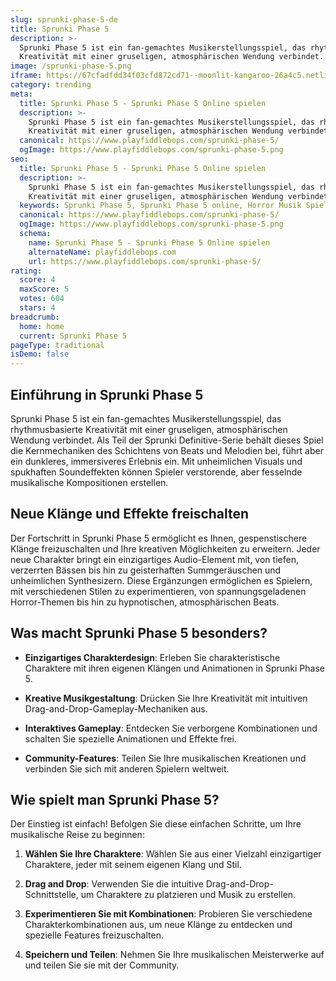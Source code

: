 ```yaml
---
slug: sprunki-phase-5-de
title: Sprunki Phase 5
description: >-
  Sprunki Phase 5 ist ein fan-gemachtes Musikerstellungsspiel, das rhythmusbasierte
  Kreativität mit einer gruseligen, atmosphärischen Wendung verbindet.
image: /sprunki-phase-5.png
iframe: https://67cfadfdd34f03cfd872cd71--moonlit-kangaroo-26a4c5.netlify.app/
category: trending
meta:
  title: Sprunki Phase 5 - Sprunki Phase 5 Online spielen
  description: >-
    Sprunki Phase 5 ist ein fan-gemachtes Musikerstellungsspiel, das rhythmusbasierte
    Kreativität mit einer gruseligen, atmosphärischen Wendung verbindet.
  canonical: https://www.playfiddlebops.com/sprunki-phase-5/
  ogImage: https://www.playfiddlebops.com/sprunki-phase-5.png
seo:
  title: Sprunki Phase 5 - Sprunki Phase 5 Online spielen
  description: >-
    Sprunki Phase 5 ist ein fan-gemachtes Musikerstellungsspiel, das rhythmusbasierte
    Kreativität mit einer gruseligen, atmosphärischen Wendung verbindet.
  keywords: Sprunki Phase 5, Sprunki Phase 5 online, Horror Musik Spiel
  canonical: https://www.playfiddlebops.com/sprunki-phase-5/
  ogImage: https://www.playfiddlebops.com/sprunki-phase-5.png
  schema:
    name: Sprunki Phase 5 - Sprunki Phase 5 Online spielen
    alternateName: playfiddlebops.com
    url: https://www.playfiddlebops.com/sprunki-phase-5/
rating:
  score: 4
  maxScore: 5
  votes: 604
  stars: 4
breadcrumb:
  home: home
  current: Sprunki Phase 5
pageType: traditional
isDemo: false
---
```


## Einführung in Sprunki Phase 5

Sprunki Phase 5 ist ein fan-gemachtes Musikerstellungsspiel, das rhythmusbasierte Kreativität mit einer gruseligen, atmosphärischen Wendung verbindet. Als Teil der Sprunki Definitive-Serie behält dieses Spiel die Kernmechaniken des Schichtens von Beats und Melodien bei, führt aber ein dunkleres, immersiveres Erlebnis ein. Mit unheimlichen Visuals und spukhaften Soundeffekten können Spieler verstorende, aber fesselnde musikalische Kompositionen erstellen.

## Neue Klänge und Effekte freischalten

Der Fortschritt in Sprunki Phase 5 ermöglicht es Ihnen, gespenstischere Klänge freizuschalten und Ihre kreativen Möglichkeiten zu erweitern. Jeder neue Charakter bringt ein einzigartiges Audio-Element mit, von tiefen, verzerrten Bässen bis hin zu geisterhaften Summgeräuschen und unheimlichen Synthesizern. Diese Ergänzungen ermöglichen es Spielern, mit verschiedenen Stilen zu experimentieren, von spannungsgeladenen Horror-Themen bis hin zu hypnotischen, atmosphärischen Beats.

## Was macht Sprunki Phase 5 besonders?

- **Einzigartiges Charakterdesign**: Erleben Sie charakteristische Charaktere mit ihren eigenen Klängen und Animationen in Sprunki Phase 5.

- **Kreative Musikgestaltung**: Drücken Sie Ihre Kreativität mit intuitiven Drag-and-Drop-Gameplay-Mechaniken aus.

- **Interaktives Gameplay**: Entdecken Sie verborgene Kombinationen und schalten Sie spezielle Animationen und Effekte frei.

- **Community-Features**: Teilen Sie Ihre musikalischen Kreationen und verbinden Sie sich mit anderen Spielern weltweit.

## Wie spielt man Sprunki Phase 5?

Der Einstieg ist einfach! Befolgen Sie diese einfachen Schritte, um Ihre musikalische Reise zu beginnen:

1. **Wählen Sie Ihre Charaktere**: Wählen Sie aus einer Vielzahl einzigartiger Charaktere, jeder mit seinem eigenen Klang und Stil.

1. **Drag and Drop**: Verwenden Sie die intuitive Drag-and-Drop-Schnittstelle, um Charaktere zu platzieren und Musik zu erstellen.

1. **Experimentieren Sie mit Kombinationen**: Probieren Sie verschiedene Charakterkombinationen aus, um neue Klänge zu entdecken und spezielle Features freizuschalten.

1. **Speichern und Teilen**: Nehmen Sie Ihre musikalischen Meisterwerke auf und teilen Sie sie mit der Community.